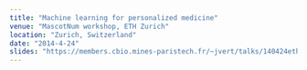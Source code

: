 ```yaml
---
title: "Machine learning for personalized medicine"
venue: "MascotNum workshop, ETH Zurich"
location: "Zurich, Switzerland"
date: "2014-4-24"
slides: "https://members.cbio.mines-paristech.fr/~jvert/talks/140424eth/eth.pdf"
---
```

